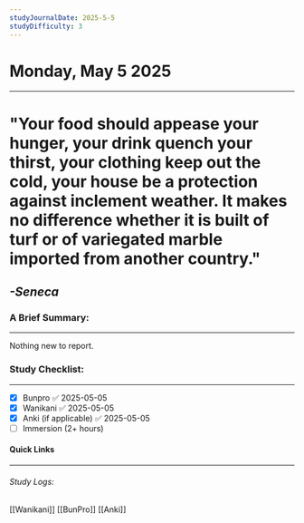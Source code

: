 ```yaml
---
studyJournalDate: 2025-5-5
studyDifficulty: 3
---
```


# Monday, May 5 2025
---
# "Your food should appease your hunger, your drink quench your thirst, your clothing keep out the cold, your house be a protection against inclement weather. It makes no difference whether it is built of turf or of variegated marble imported from another country."

## *-Seneca*


### A Brief Summary:
---
Nothing new to report.

### Study Checklist:
---
- [x] Bunpro ✅ 2025-05-05
- [x] Wanikani ✅ 2025-05-05
- [x] Anki (if applicable) ✅ 2025-05-05
- [ ] Immersion (2+ hours)

#### Quick Links
---
###### Study Logs:
[[Wanikani]]
[[BunPro]]
[[Anki]]